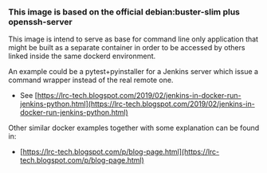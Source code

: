 ### This image is based on the official debian:buster-slim plus openssh-server

This image is intend to serve as base for command line only application that might be built as a separate container in order to be accessed by others linked inside the same dockerd environment.

An example could be a pytest+pyinstaller for a Jenkins server which issue a command wrapper instead of the real remote one.

- See [https://lrc-tech.blogspot.com/2019/02/jenkins-in-docker-run-jenkins-python.html](https://lrc-tech.blogspot.com/2019/02/jenkins-in-docker-run-jenkins-python.html)

Other similar docker examples together with some explanation can be found in:

 - [https://lrc-tech.blogspot.com/p/blog-page.html](https://lrc-tech.blogspot.com/p/blog-page.html)


